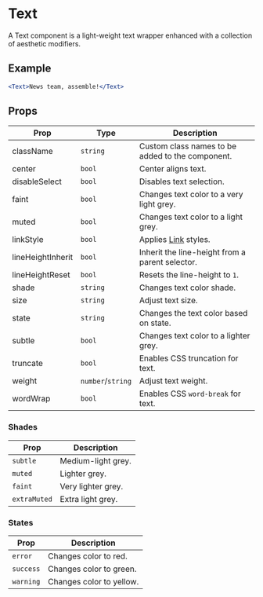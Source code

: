 # Text

A Text component is a light-weight text wrapper enhanced with a collection of aesthetic modifiers.

## Example

```jsx
<Text>News team, assemble!</Text>
```

## Props

| Prop              | Type              | Description                                      |
| ----------------- | ----------------- | ------------------------------------------------ |
| className         | `string`          | Custom class names to be added to the component. |
| center            | `bool`            | Center aligns text.                              |
| disableSelect     | `bool`            | Disables text selection.                         |
| faint             | `bool`            | Changes text color to a very light grey.         |
| muted             | `bool`            | Changes text color to a light grey.              |
| linkStyle         | `bool`            | Applies [Link](../Link) styles.                  |
| lineHeightInherit | `bool`            | Inherit the line-height from a parent selector.  |
| lineHeightReset   | `bool`            | Resets the line-height to `1`.                   |
| shade             | `string`          | Changes text color shade.                        |
| size              | `string`          | Adjust text size.                                |
| state             | `string`          | Changes the text color based on state.           |
| subtle            | `bool`            | Changes text color to a lighter grey.            |
| truncate          | `bool`            | Enables CSS truncation for text.                 |
| weight            | `number`/`string` | Adjust text weight.                              |
| wordWrap          | `bool`            | Enables CSS `word-break` for text.               |

### Shades

| Prop         | Description        |
| ------------ | ------------------ |
| `subtle`     | Medium-light grey. |
| `muted`      | Lighter grey.      |
| `faint`      | Very lighter grey. |
| `extraMuted` | Extra light grey.  |

### States

| Prop      | Description              |
| --------- | ------------------------ |
| `error`   | Changes color to red.    |
| `success` | Changes color to green.  |
| `warning` | Changes color to yellow. |
